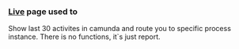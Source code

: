 ### [Live](#/stream) page used to

Show last 30 activites in camunda and route you to specific process instance. There is no functions, it`s just report.
